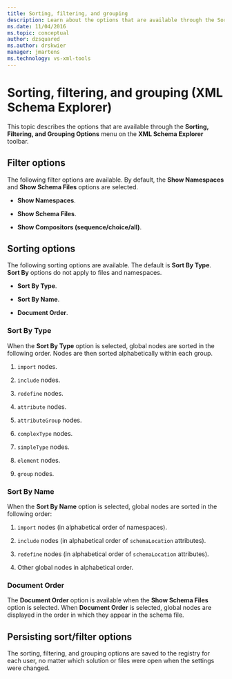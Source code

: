 ```yaml
---
title: Sorting, filtering, and grouping
description: Learn about the options that are available through the Sorting, Filtering, and Grouping Options menu on the XML Schema Explorer toolbar.
ms.date: 11/04/2016
ms.topic: conceptual
author: dzsquared
ms.author: drskwier
manager: jmartens
ms.technology: vs-xml-tools
---
```

# Sorting, filtering, and grouping (XML Schema Explorer)


This topic describes the options that are available through the **Sorting, Filtering, and Grouping Options** menu on the **XML Schema Explorer** toolbar.

## Filter options

The following filter options are available. By default, the **Show Namespaces** and **Show Schema Files** options are selected.

- **Show Namespaces**.

- **Show Schema Files**.

- **Show Compositors (sequence/choice/all)**.

## Sorting options

The following sorting options are available. The default is **Sort By Type**. **Sort By** options do not apply to files and namespaces.

- **Sort By Type**.

- **Sort By Name**.

- **Document Order**.

### Sort By Type

When the **Sort By Type** option is selected, global nodes are sorted in the following order. Nodes are then sorted alphabetically within each group.

1. `import` nodes.

2. `include` nodes.

3. `redefine` nodes.

4. `attribute` nodes.

5. `attributeGroup` nodes.

6. `complexType` nodes.

7. `simpleType` nodes.

8. `element` nodes.

9. `group` nodes.

### Sort By Name

When the **Sort By Name** option is selected, global nodes are sorted in the following order:

1. `import` nodes (in alphabetical order of namespaces).

2. `include` nodes (in alphabetical order of `schemaLocation` attributes).

3. `redefine` nodes (in alphabetical order of `schemaLocation` attributes).

4. Other global nodes in alphabetical order.

### Document Order

The **Document Order** option is available when the **Show Schema Files** option is selected. When **Document Order** is selected, global nodes are displayed in the order in which they appear in the schema file.

## Persisting sort/filter options

The sorting, filtering, and grouping options are saved to the registry for each user, no matter which solution or files were open when the settings were changed.
